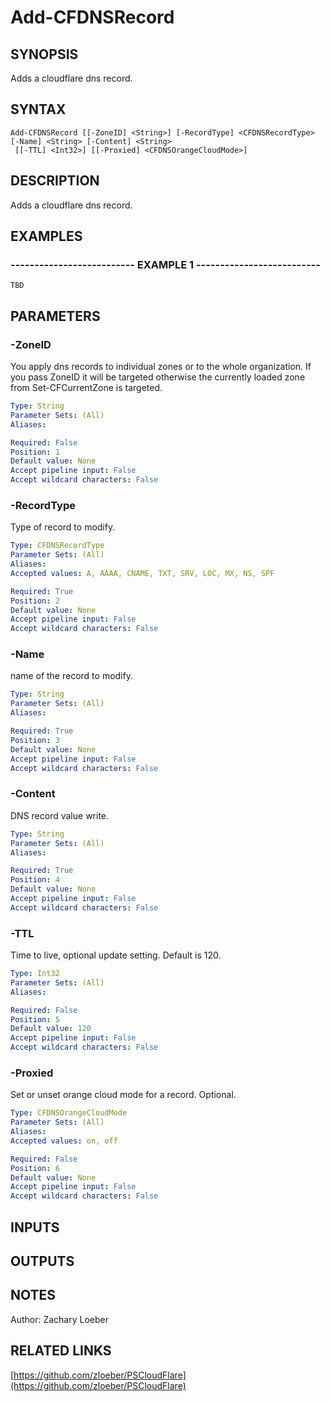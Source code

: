 ﻿---
external help file: PSCloudFlare-help.xml
Module Name: PSCloudFlare
online version: https://github.com/zloeber/PSCloudFlare
schema: 2.0.0
---

# Add-CFDNSRecord

## SYNOPSIS
Adds a cloudflare dns record.

## SYNTAX

```
Add-CFDNSRecord [[-ZoneID] <String>] [-RecordType] <CFDNSRecordType> [-Name] <String> [-Content] <String>
 [[-TTL] <Int32>] [[-Proxied] <CFDNSOrangeCloudMode>]
```

## DESCRIPTION
Adds a cloudflare dns record.

## EXAMPLES

### -------------------------- EXAMPLE 1 --------------------------
```
TBD
```

## PARAMETERS

### -ZoneID
You apply dns records to individual zones or to the whole organization.
If you pass ZoneID it will be targeted otherwise the currently loaded zone from Set-CFCurrentZone is targeted.

```yaml
Type: String
Parameter Sets: (All)
Aliases: 

Required: False
Position: 1
Default value: None
Accept pipeline input: False
Accept wildcard characters: False
```

### -RecordType
Type of record to modify.

```yaml
Type: CFDNSRecordType
Parameter Sets: (All)
Aliases: 
Accepted values: A, AAAA, CNAME, TXT, SRV, LOC, MX, NS, SPF

Required: True
Position: 2
Default value: None
Accept pipeline input: False
Accept wildcard characters: False
```

### -Name
name of the record to modify.

```yaml
Type: String
Parameter Sets: (All)
Aliases: 

Required: True
Position: 3
Default value: None
Accept pipeline input: False
Accept wildcard characters: False
```

### -Content
DNS record value write.

```yaml
Type: String
Parameter Sets: (All)
Aliases: 

Required: True
Position: 4
Default value: None
Accept pipeline input: False
Accept wildcard characters: False
```

### -TTL
Time to live, optional update setting.
Default is 120.

```yaml
Type: Int32
Parameter Sets: (All)
Aliases: 

Required: False
Position: 5
Default value: 120
Accept pipeline input: False
Accept wildcard characters: False
```

### -Proxied
Set or unset orange cloud mode for a record.
Optional.

```yaml
Type: CFDNSOrangeCloudMode
Parameter Sets: (All)
Aliases: 
Accepted values: on, off

Required: False
Position: 6
Default value: None
Accept pipeline input: False
Accept wildcard characters: False
```

## INPUTS

## OUTPUTS

## NOTES
Author: Zachary Loeber

## RELATED LINKS

[https://github.com/zloeber/PSCloudFlare](https://github.com/zloeber/PSCloudFlare)

